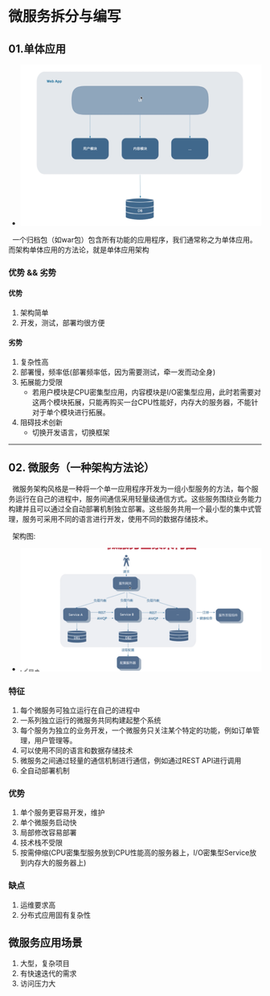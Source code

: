 # 微服务拆分与编写
## 01.单体应用
- <img src="./pics/cloud-001.png"/>
&nbsp;&nbsp;一个归档包（如war包）包含所有功能的应用程序，我们通常称之为单体应用。而架构单体应用的方法论，就是单体应用架构
### 优势 && 劣势
#### 优势
1. 架构简单
2. 开发，测试，部署均很方便

#### 劣势
1. 复杂性高
2. 部署慢，频率低(部署频率低，因为需要测试，牵一发而动全身)
3. 拓展能力受限
   - 若用户模块是CPU密集型应用，内容模块是I/O密集型应用，此时若需要对这两个模块拓展，只能再购买一台CPU性能好，内存大的服务器，不能针对于单个模块进行拓展。
4. 阻碍技术创新
   - 切换开发语言，切换框架

------------------------------------

## 02. 微服务（一种架构方法论）
&nbsp;&nbsp;微服务架构风格是一种将一个单一应用程序开发为一组小型服务的方法，每个服务运行在自己的进程中，服务间通信采用轻量级通信方式。这些服务围绕业务能力构建并且可以通过全自动部署机制独立部署。这些服务共用一个最小型的集中式管理，服务可采用不同的语言进行开发，使用不同的数据存储技术。

&nbsp;&nbsp;架构图:
- <img src="./pics/cloud-002.png"/>

### 特征
1. 每个微服务可独立运行在自己的进程中
2. 一系列独立运行的微服务共同构建起整个系统
3. 每个服务为独立的业务开发，一个微服务只关注某个特定的功能，例如订单管理，用户管理等。
4. 可以使用不同的语言和数据存储技术
5. 微服务之间通过轻量的通信机制进行通信，例如通过REST API进行调用 
6. 全自动部署机制

### 优势
1. 单个服务更容易开发，维护
2. 单个微服务启动快
3. 局部修改容易部署
4. 技术栈不受限
5. 按需伸缩(CPU密集型服务放到CPU性能高的服务器上，I/O密集型Service放到内存大的服务器上)

### 缺点
1. 运维要求高
2. 分布式应用固有复杂性

## 微服务应用场景
1. 大型，复杂项目
2. 有快速迭代的需求
3. 访问压力大